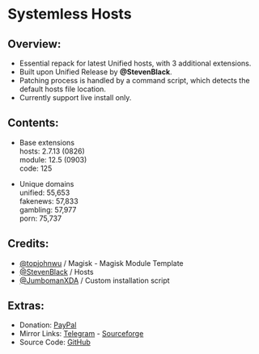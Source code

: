 # Systemless Hosts

## Overview:
- Essential repack for latest Unified hosts, with 3 additional extensions.
- Built upon Unified Release by **@StevenBlack**.
- Patching process is handled by a command script, which detects the default hosts file location.
- Currently support live install only.

## Contents:
- Base extensions   
hosts: 2.7.13 (0826)   
module: 12.5 (0903)   
code: 125   

- Unique domains   
unified: 55,653   
fakenews: 57,833   
gambling: 57,977   
porn: 75,737   

## Credits:
- [@topjohnwu](https://github.com/topjohnwu) / Magisk - Magisk Module Template
- [@StevenBlack](https://github.com/StevenBlack) / Hosts
- [@JumbomanXDA](https://t.me/JumbomanXDA) / Custom installation script

## Extras:
- Donation: [PayPal](https://paypal.me/gloeyisk)   
- Mirror Links: [Telegram](https://t.me/gldppc) - [Sourceforge](https://bit.ly/2YZyZlA)   
- Source Code: [GitHub](https://github.com/gloeyisk/SystemlessHosts)   
